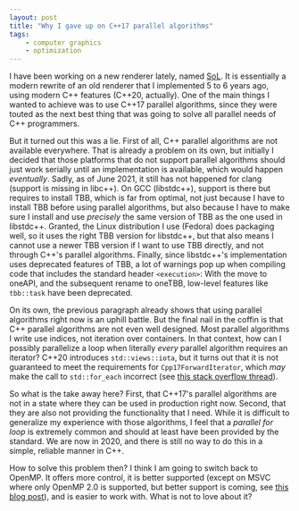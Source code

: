 ```yaml
---
layout: post
title: "Why I gave up on C++17 parallel algorithms"
tags:
    - computer graphics
    - optimization
---
```


I have been working on a new renderer lately, named [SoL](https://github.com/madmann91/sol).
It is essentially a modern rewrite of an old renderer that I implemented 5 to 6 years ago, using modern C++ features (C++20, actually).
One of the main things I wanted to achieve was to use C++17 parallel algorithms, since they were touted as the next best thing that
was going to solve all parallel needs of C++ programmers.

But it turned out this was a lie. First of all, C++ parallel algorithms are not available everywhere.
That is already a problem on its own, but initially I decided that those platforms that do not support parallel algorithms should just work
serially until an implementation is available, which would happen _eventually_.
Sadly, as of June 2021, it still has not happened for clang (support is missing in libc++).
On GCC (libstdc++), support is there but requires to install TBB, which is far from optimal,
not just because I have to install TBB before using parallel algorithms, but also because I have to make
sure I install and use _precisely_ the same version of TBB as the one used in libstdc++.
Granted, the Linux distribution I use (Fedora) does packaging well, so it uses the right TBB version for libstdc++,
but that also means I cannot use a newer TBB version if I want to use TBB directly, and not through C++'s parallel algorithms.
Finally, since libstdc++'s implementation uses deprecated features of TBB,
a lot of warnings pop up when compiling code that includes the standard header `<execution>`:
With the move to oneAPI, and the subsequent rename to oneTBB, low-level features like `tbb::task` have been deprecated.

On its own, the previous paragraph already shows that using parallel algorithms right now is an uphill battle.
But the final nail in the coffin is that C++ parallel algorithms are not even well designed.
Most parallel algorithms I write use indices, not iteration over containers.
In that context, how can I possibly parallelize a loop when literally _every_ parallel algorithm requires an iterator?
C++20 introduces `std::views::iota`, but it turns out that it is not guaranteed to meet the requirements for `Cpp17ForwardIterator`,
which _may_ make the call to `std::for_each` incorrect (see [this stack overflow thread](https://stackoverflow.com/a/53702500)).

So what is the take away here?
First, that C++17's parallel algorithms are not in a state where they can be used in production right now.
Second, that they are also not providing the functionality that I need.
While it is difficult to generalize my experience with those algorithms, I feel that a _parallel for loop_ is extremely common
and should at least have been provided by the standard.
We are now in 2020, and there is still no way to do this in a simple, reliable manner in C++.

How to solve this problem then? I think I am going to switch back to OpenMP.
It offers more control, it is better supported (except on MSVC where only OpenMP 2.0 is supported, but better support is coming, see [this blog post](https://devblogs.microsoft.com/cppblog/improved-openmp-support-for-cpp-in-visual-studio)),
and is easier to work with. What is not to love about it?
